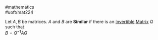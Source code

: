 #mathematics  
#uoft/mat224 


Let $A, B$ be matrices. $A$ and $B$ are **Similar** if there is an [Invertible](Invertible.md) [Matrix](Matrix.md) $Q$ such that  
	$B=Q^{-1}AQ$